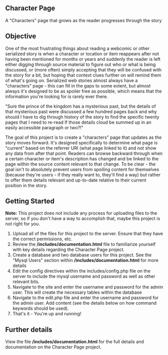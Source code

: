 ## Character Page
A "Characters" page that grows as the reader progresses through the story

## Objective
One of the most frustrating things about reading a webcomic or other serialized story is when a character or location or item reappears after not having been mentioned for months or years and suddenly the reader is left either digging through source material to figure out who or what is being discussed, or (more often) simply accepting that they will be confused with the story for a bit, but hoping that context clues further on will remind them of what's going on. Serialized web stories almost always have a "characters" page - this can fill in the gaps to some extent, but almost always it's designed to be as spoiler free as possible, which means that the information you're looking for is rarely ever there.

"Sure the prince of the kingdom has a mysterious past, but the details of that mysterious past were discussed a few hundred pages back and why should I have to dig through history of the story to find the specific twenty pages that I need to re-read If those details cloud be summed up in an easily accessible paragraph or two?!"

The goal of this project is to create a "characters" page that updates as the story moves forward. It's designed specifically to determine what page is "current" based on the referrer URI (what page linked to it) and not show any data from after that point. Readers can browse backward through when a certain character or item's description has changed and be linked to the page within the source content relevant to that change. To be clear - the goal isn't to absolutely prevent users from spoiling content for themselves (because they're users - if they really want to, they'll find a way) but rather to offer them details relevant and up-to-date relative to their current position in the story.

## Getting Started
**Note:** This project does not include any process for uploading files to the server, so if you don't have a way to accomplish that, maybe this project is not right for you.

1. Upload all of the files for this project to the server. Ensure that they have the correct permissions, etc.
1. Review the **/includes/documentation.html** file to familiarize yourself with key details regarding the Character Page project.
1. Create a database and two database users for this project. See the "Mysql Users" section within **/includes/documentation.html** for more details
1. Edit the config directives within the includes/config.php file on the server to include the mysql username and password as well as other relevant bits.
1. Navigate to the site and enter the username and password for the admin user. This will create the necessary tables within the database
1. Navigate to the edit.php file and enter the username and password for the admin user. Add content (see the details below on how command keywords should be used).
1. That's it - You're up and running!
​
## Further details
View the file **/includes/documentation.html** for the full details and documentation on the Character Page project.
